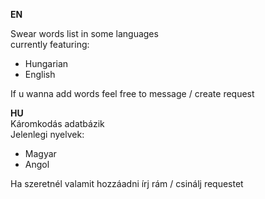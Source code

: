 **EN**  

Swear words list in some languages  
currently featuring:  
- Hungarian  
- English  
  
If u wanna add words feel free to message / create request  
  
**HU**  
Káromkodás adatbázik  
Jelenlegi nyelvek:  
- Magyar  
- Angol  
  
Ha szeretnél valamit hozzáadni írj rám / csinálj requestet  
